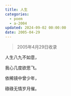 ```yaml
---
title: 人生
categories:
  - poem
  - a-2004
updated: 2024-09-02 00:00:00
date: 2005-04-29
---
```


> 2005年4月29日收录

人生八九不如意，

我心几度欲思飞。

依稀镜中曾少年，

碌碌无情岁月催。